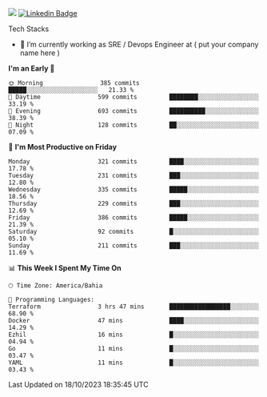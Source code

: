 ![](https://komarev.com/ghpvc/?username=miltlima&color=blue) [![Linkedin Badge](https://img.shields.io/badge/-LinkedIn-blue?style=flat-square&logo=Linkedin&logoColor=white&link=https://www.linkedin.com/in/miltonlimaj/)](https://www.linkedin.com/in/miltonlimaj/) 


Tech Stacks
                 

- 🔭 I’m currently working as SRE / Devops Engineer at ( put your company name here )


<!--START_SECTION:waka-->
**I'm an Early 🐤** 

```text
🌞 Morning                385 commits         █████░░░░░░░░░░░░░░░░░░░░   21.33 % 
🌆 Daytime                599 commits         ████████░░░░░░░░░░░░░░░░░   33.19 % 
🌃 Evening                693 commits         ██████████░░░░░░░░░░░░░░░   38.39 % 
🌙 Night                  128 commits         ██░░░░░░░░░░░░░░░░░░░░░░░   07.09 % 
```
📅 **I'm Most Productive on Friday** 

```text
Monday                   321 commits         ████░░░░░░░░░░░░░░░░░░░░░   17.78 % 
Tuesday                  231 commits         ███░░░░░░░░░░░░░░░░░░░░░░   12.80 % 
Wednesday                335 commits         █████░░░░░░░░░░░░░░░░░░░░   18.56 % 
Thursday                 229 commits         ███░░░░░░░░░░░░░░░░░░░░░░   12.69 % 
Friday                   386 commits         █████░░░░░░░░░░░░░░░░░░░░   21.39 % 
Saturday                 92 commits          █░░░░░░░░░░░░░░░░░░░░░░░░   05.10 % 
Sunday                   211 commits         ███░░░░░░░░░░░░░░░░░░░░░░   11.69 % 
```


📊 **This Week I Spent My Time On** 

```text
🕑︎ Time Zone: America/Bahia

💬 Programming Languages: 
Terraform                3 hrs 47 mins       █████████████████░░░░░░░░   68.90 % 
Docker                   47 mins             ████░░░░░░░░░░░░░░░░░░░░░   14.29 % 
Ezhil                    16 mins             █░░░░░░░░░░░░░░░░░░░░░░░░   04.94 % 
Go                       11 mins             █░░░░░░░░░░░░░░░░░░░░░░░░   03.47 % 
YAML                     11 mins             █░░░░░░░░░░░░░░░░░░░░░░░░   03.43 % 
```


 Last Updated on 18/10/2023 18:35:45 UTC
<!--END_SECTION:waka-->
